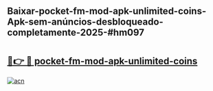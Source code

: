 ## Baixar-pocket-fm-mod-apk-unlimited-coins-Apk-sem-anúncios-desbloqueado-completamente-2025-#hm097

# <h2><a href="https://ainizakaria.my?title=pocket-fm-mod-apk-unlimited-coins&ref=22M">🔗👉 🔴 pocket-fm-mod-apk-unlimited-coins</a></h2>

[![acn](https://github.com/user-attachments/assets/0f9c940e-d8b0-45ae-aac7-cd30a18b3e1c)](https://ainizakaria.my?title=pocket-fm-mod-apk-unlimited-coins&ref=22M)

